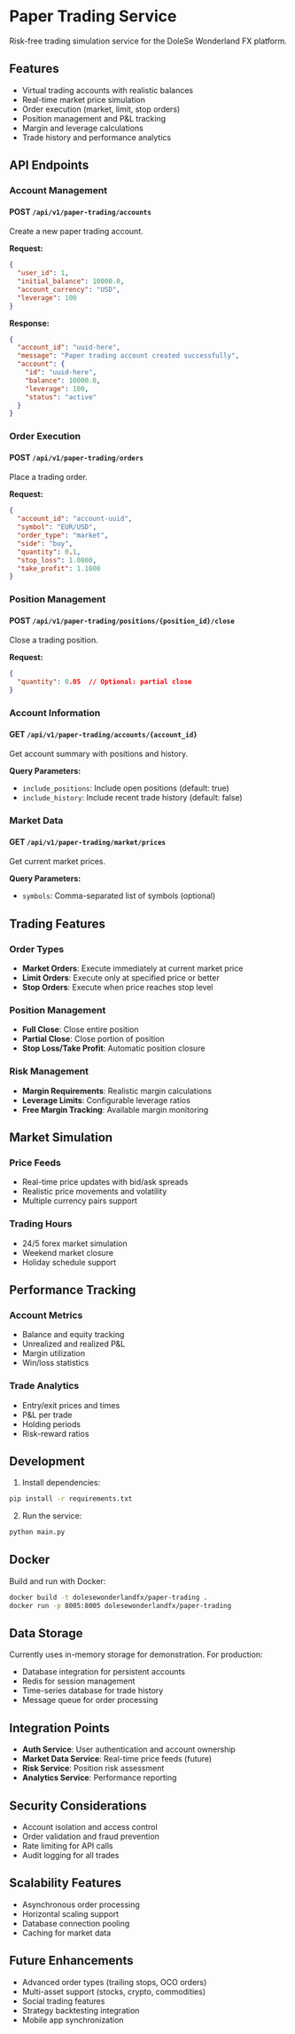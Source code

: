 # Paper Trading Service

Risk-free trading simulation service for the DoleSe Wonderland FX platform.

## Features

- Virtual trading accounts with realistic balances
- Real-time market price simulation
- Order execution (market, limit, stop orders)
- Position management and P&L tracking
- Margin and leverage calculations
- Trade history and performance analytics

## API Endpoints

### Account Management

#### POST `/api/v1/paper-trading/accounts`

Create a new paper trading account.

**Request:**

```json
{
  "user_id": 1,
  "initial_balance": 10000.0,
  "account_currency": "USD",
  "leverage": 100
}
```

**Response:**

```json
{
  "account_id": "uuid-here",
  "message": "Paper trading account created successfully",
  "account": {
    "id": "uuid-here",
    "balance": 10000.0,
    "leverage": 100,
    "status": "active"
  }
}
```

### Order Execution

#### POST `/api/v1/paper-trading/orders`

Place a trading order.

**Request:**

```json
{
  "account_id": "account-uuid",
  "symbol": "EUR/USD",
  "order_type": "market",
  "side": "buy",
  "quantity": 0.1,
  "stop_loss": 1.0800,
  "take_profit": 1.1000
}
```

### Position Management

#### POST `/api/v1/paper-trading/positions/{position_id}/close`

Close a trading position.

**Request:**

```json
{
  "quantity": 0.05  // Optional: partial close
}
```

### Account Information

#### GET `/api/v1/paper-trading/accounts/{account_id}`

Get account summary with positions and history.

**Query Parameters:**

- `include_positions`: Include open positions (default: true)
- `include_history`: Include recent trade history (default: false)

### Market Data

#### GET `/api/v1/paper-trading/market/prices`

Get current market prices.

**Query Parameters:**

- `symbols`: Comma-separated list of symbols (optional)

## Trading Features

### Order Types

- **Market Orders**: Execute immediately at current market price
- **Limit Orders**: Execute only at specified price or better
- **Stop Orders**: Execute when price reaches stop level

### Position Management

- **Full Close**: Close entire position
- **Partial Close**: Close portion of position
- **Stop Loss/Take Profit**: Automatic position closure

### Risk Management

- **Margin Requirements**: Realistic margin calculations
- **Leverage Limits**: Configurable leverage ratios
- **Free Margin Tracking**: Available margin monitoring

## Market Simulation

### Price Feeds

- Real-time price updates with bid/ask spreads
- Realistic price movements and volatility
- Multiple currency pairs support

### Trading Hours

- 24/5 forex market simulation
- Weekend market closure
- Holiday schedule support

## Performance Tracking

### Account Metrics

- Balance and equity tracking
- Unrealized and realized P&L
- Margin utilization
- Win/loss statistics

### Trade Analytics

- Entry/exit prices and times
- P&L per trade
- Holding periods
- Risk-reward ratios

## Development

1. Install dependencies:

```bash
pip install -r requirements.txt
```

2. Run the service:

```bash
python main.py
```

## Docker

Build and run with Docker:

```bash
docker build -t dolesewonderlandfx/paper-trading .
docker run -p 8005:8005 dolesewonderlandfx/paper-trading
```

## Data Storage

Currently uses in-memory storage for demonstration. For production:

- Database integration for persistent accounts
- Redis for session management
- Time-series database for trade history
- Message queue for order processing

## Integration Points

- **Auth Service**: User authentication and account ownership
- **Market Data Service**: Real-time price feeds (future)
- **Risk Service**: Position risk assessment
- **Analytics Service**: Performance reporting

## Security Considerations

- Account isolation and access control
- Order validation and fraud prevention
- Rate limiting for API calls
- Audit logging for all trades

## Scalability Features

- Asynchronous order processing
- Horizontal scaling support
- Database connection pooling
- Caching for market data

## Future Enhancements

- Advanced order types (trailing stops, OCO orders)
- Multi-asset support (stocks, crypto, commodities)
- Social trading features
- Strategy backtesting integration
- Mobile app synchronization
